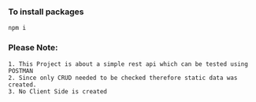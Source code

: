 ### To install packages

```
npm i 
```

### Please Note:

```
1. This Project is about a simple rest api which can be tested using POSTMAN
2. Since only CRUD needed to be checked therefore static data was created.
3. No Client Side is created
```

